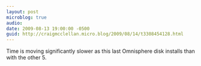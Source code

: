 ```yaml
---
layout: post
microblog: true
audio: 
date: 2009-08-13 19:00:00 -0500
guid: http://craigmcclellan.micro.blog/2009/08/14/t3308454128.html
---
```

Time is moving significantly slower as this last Omnisphere disk installs than with the other 5.
